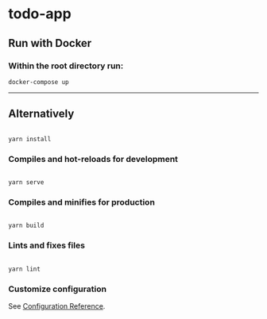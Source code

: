 # todo-app

## Run with Docker

### Within the root directory run:

```
docker-compose up
```

---

## Alternatively

```

yarn install

```

### Compiles and hot-reloads for development

```

yarn serve

```

### Compiles and minifies for production

```

yarn build

```

### Lints and fixes files

```

yarn lint

```

### Customize configuration

See [Configuration Reference](https://cli.vuejs.org/config/).

```

```

